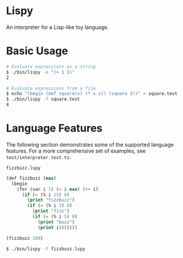 # Lispy

An interpreter for a Lisp-like toy language.

# Basic Usage

``` bash
# Evaluate expressions as a string
$ ./bin/lispy -e "(+ 1 1)"
2

# Evaluate expressions from a file
$ echo "(begin (def square(x) (* x x)) (square 2))" > square.test
$ ./bin/lispy -f square.test
4
```

# Language Features

The following section demonstrates some of the supported language features. For a more comprehensive set of examples, see `test/interpreter.test.ts`.

`fizzbuzz.lspy`
```lisp
(def fizzbuzz (max)
  (begin
    (for (var i 1) (< i max) (++ i)
      (if (= (% i 15) 0)
        (print "fizzbuzz")
        (if (= (% i 3) 0)
          (print "fizz")
          (if (= (% i 5) 0)
            (print "buzz")
            (print i)))))))

(fizzbuzz 100)
```
```bash
$ ./bin/lispy -f fizzbuzz.lspy
```

